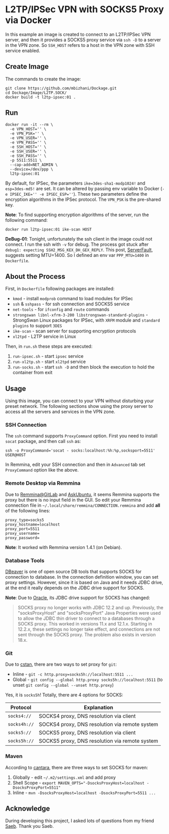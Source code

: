 # L2TP/IPSec VPN with SOCKS5 Proxy via Docker

In this example an image is created to connect to an L2TP/IPSec VPN server, 
and then it provides a SOCKS5 proxy service via `ssh -D` to a server in the VPN zone.
So `SSH_HOST` refers to a host in the VPN zone with SSH service enabled. 

## Create Image

The commands to create the image:

```
git clone https://github.com/mbizhani/Dockage.git
cd Dockage/Image/L2TP.SOCK/
docker build -t l2tp-ipsec:01 .
```

## Run

```
docker run -it --rm \
  -e VPN_HOST='' \
  -e VPN_PSK='' \
  -e VPN_USER='' \
  -e VPN_PASS='' \
  -e SSH_HOST='' \
  -e SSH_USER='' \
  -e SSH_PASS='' \
  -p 5511:5511 \
  --cap-add=NET_ADMIN \
  --device=/dev/ppp \
  l2tp-ipsec:01
```

By default, for IPSec, the parameters `ike=3des-sha1-modp1024!` and `esp=3des-md5!` are set. 
It can be altered by passing env variable to Docker (`-e IPSEC_IKE='' -e IPSEC_ESP=''`). 
These two parameters define the encryption algorithms in the IPSec protocol.
The `VPN_PSK` is the pre-shared key.

**Note**: To find supporting encryption algorithms of the server, run the following command:

`docker run l2tp-ipsec:01 ike-scan HOST`

**DeBug-01**: Tonight, unfortunately the ssh client in the image could not connect. I run the ssh with `-v` for debug. 
The process got stuck after `debug1: expecting SSH2_MSG_KEX_DH_GEX_REPLY`.
This post, [ServerFault](https://serverfault.com/questions/210408/cannot-ssh-debug1-expecting-ssh2-msg-kex-dh-gex-reply), 
suggests setting MTU=1400. So I defined an env var `PPP_MTU=1400` in `Dockerfile`.

## About the Process

First, in `Dockerfile` following packages are installed:

- `kmod` - install `modprob` command to load modules for IPSec
- `ssh` & `sshpass` - for ssh connection and SOCKS5 service
- `net-tools` - for `ifconfig` and `route` commands
- `strongswan libnl-xfrm-3-200 libstrongswan-standard-plugins` - StrongSwan Linux packages for IPSec, with `XRFM` module and `standard plugins` to support `3DES`
- `ike-scan` - scan server for supporting encryption protocols
- `xl2tpd` - L2TP service in Linux

Then, in `run.sh` these steps are executed:

1. `run-ipsec.sh` - start `ipsec` service
2. `run-xl2tp.sh` - start `xl2tpd` service
3. `run-socks.sh` - start `ssh -D` and then block the execution to hold the container from exit


## Usage

Using this image, you can connect to your VPN without disturbing your preset network.
The following sections show using the proxy server to access all the servers and services in the VPN zone.

### SSH Connection

The `ssh` command supports `ProxyCommand` option. First you need to install `socat` package, and then call `ssh` as:

`ssh -o ProxyCommand='socat - socks:localhost:%h:%p,socksport=5511' USER@HOST`

In Remmina, edit your SSH connection and then in `Advanced` tab set `ProxyCommand` option like the above.


### Remote Desktop via Remmina

Due to [Remmina@GitLab](https://gitlab.com/Remmina/Remmina/issues/2046) and 
[AskUbuntu](https://askubuntu.com/questions/532676/rdp-client-for-ubuntu-with-proxy), it seems Remmina supports the proxy 
but there is no input field in the GUI. So edit your Remmina connection file in 
`~/.local/share/remmina/CONNECTION.remmina` and add **all** of the following lines:

```
proxy_type=socks5
proxy_hostname=localhost
proxy_port=5511
proxy_username=
proxy_password=
```

**Note**: It worked with Remmina version 1.4.1 (on Debian).


### Database Tools

[DBeaver](https://dbeaver.io/) is one of open source DB tools that supports SOCKS for connection to database. 
In the connection definition window, you can set proxy settings. However, since it is based on Java and it needs
JDBC drive, at the end it really depends on the JDBC drive support for SOCKS.

**Note**: Due to [Oracle](https://support.oracle.com/knowledge/Middleware/2589708_1.html), its JDBC drive support for SOCKS has changed:
> SOCKS proxy no longer works with JDBC 12.2 and up.
  Previously, the "socksProxyHost" and "socksProxyPort" Java Properties were used to allow the JDBC thin driver to 
  connect to a databases through a SOCKS proxy. This worked in versions 11.x and 12.1.x.
  Starting in 12.2.x, these settings no longer take effect, and connections are not sent through the SOCKS proxy. 
  The problem also exists in version 18.x.


### Git

Due to [cstan](https://cstan.io/?p=11673&lang=en), there are two ways to set proxy for `git`:

- Inline - `git -c http.proxy=socks5h://localhost:5511 ...`
- Global - `git config --global http.proxy socks5h://localhost:5511` (to unset `git config --global --unset http.proxy`)

Yes, it is `socks5h`! Totally, there are 4 options for SOCKS:

| Protocol     | Explanation
|--------------|-------------
| `socks4://`  | SOCKS4 proxy, DNS resolution via client
| `socks4h://` | SOCKS4 proxy, DNS resolution via remote system
| `socks5://`  | SOCKS5 proxy, DNS resolution via client
| `socks5h://` | SOCKS5 proxy, DNS resolution via remote system


### Maven

According to [cantara](https://wiki.cantara.no/display/dev/Smoother+Development+with+Maven+FAQ#SmootherDevelopmentwithMavenFAQ-Howtouseasocksproxy),
there are three ways to set SOCKS for maven:

1. Globally - edit `~/.m2/settings.xml` and add proxy
2. Shell Scope - `export MAVEN_OPTS="-DsocksProxyHost=localhost -DsocksProxyPort=5511"`
3. Inline - `mvn -DsocksProxyHost=localhost -DsocksProxyPort=5511 ...`

## Acknowledge

During developing this project, I asked lots of questions from my friend [Saeb](http://sae13.ir/). Thank you Saeb.